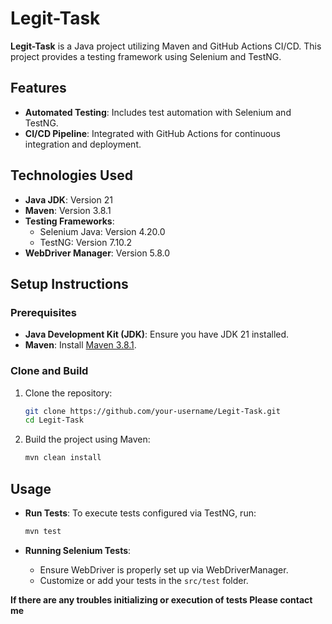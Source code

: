 # Legit-Task

**Legit-Task** is a Java project utilizing Maven and GitHub Actions CI/CD. This project provides a testing framework using Selenium and TestNG.

## Features

- **Automated Testing**: Includes test automation with Selenium and TestNG.
- **CI/CD Pipeline**: Integrated with GitHub Actions for continuous integration and deployment.

## Technologies Used

- **Java JDK**: Version 21
- **Maven**: Version 3.8.1
- **Testing Frameworks**:
  - Selenium Java: Version 4.20.0
  - TestNG: Version 7.10.2
- **WebDriver Manager**: Version 5.8.0

## Setup Instructions

### Prerequisites

- **Java Development Kit (JDK)**: Ensure you have JDK 21 installed.
- **Maven**: Install [Maven 3.8.1](https://maven.apache.org/install.html).

### Clone and Build

1. Clone the repository:

    ```bash
    git clone https://github.com/your-username/Legit-Task.git
    cd Legit-Task
    ```

2. Build the project using Maven:

    ```bash
    mvn clean install
    ```

## Usage

- **Run Tests**: To execute tests configured via TestNG, run:

    ```bash
    mvn test
    ```

- **Running Selenium Tests**:
    - Ensure WebDriver is properly set up via WebDriverManager.
    - Customize or add your tests in the `src/test` folder.

**If there are any troubles initializing or execution of tests Please contact me**
